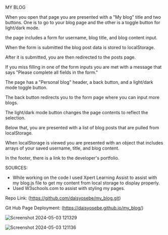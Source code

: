 MY BLOG

When you open that page you are presented with a "My blog" title and two buttons. One is to go to your blog page and the other is a toggle button for light/dark mode.

the page includes a form for username, blog title, and blog content input. 

When the form is submitted the blog post data is stored to localStorage.

After it is submitted, you are then redirected to the posts page.

If you miss filling in one of the form inputs you are met with a message that says "Please complete all fields in the form."

The page has a "Personal blog" header, a back button, and a light/dark mode toggle button.

The back button redirects you to the form page where you can input more blogs.

The light/dark mode button changes the page contents to reflect the selection.

Below that, you are presented with a list of blog posts that are pulled from localStorage.

When localStorage is viewed you are presented with an object that includes arrays of your saved username, title, and blog content. 

In the footer, there is a link to the developer's portfolio.

SOURCES:
- While working on the code I used Xpert Learning Assist to assist with my blog.js file to get my content from local storage to display properly. 
- Used W3schools.com to assist with styling my pages.

Repo Link: (https://github.com/daisyosebe/my_blog.git)

Git Hub Page Deployment: (https://daisyosebe.github.io/my_blog/)

![Screenshot 2024-05-03 121329](https://github.com/daisyosebe/my_blog/assets/145105156/1ff9f77d-a848-44b2-a615-5086e62c62a0)


![Screenshot 2024-05-03 121136](https://github.com/daisyosebe/my_blog/assets/145105156/bd0f9284-9315-4c65-8e65-d6c56f89ac88)


